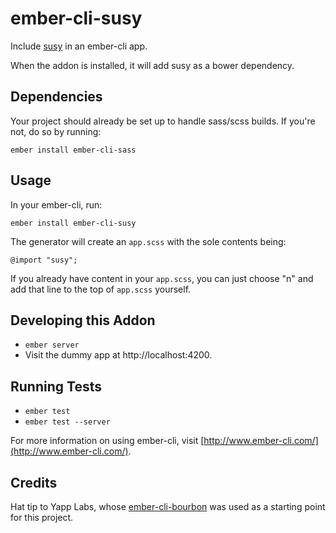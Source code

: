 # ember-cli-susy

Include [susy](https://github.com/ericam/susy) in an ember-cli app.

When the addon is installed, it will add susy as a bower dependency.

## Dependencies

Your project should already be set up to handle sass/scss builds. If you're not, do so by running:

    ember install ember-cli-sass

## Usage

In your ember-cli, run:

    ember install ember-cli-susy

The generator will create an `app.scss` with the sole contents being:

    @import "susy";

If you already have content in your `app.scss`, you can just choose "n" and add that
line to the top of `app.scss` yourself.

## Developing this Addon

* `ember server`
* Visit the dummy app at http://localhost:4200.

## Running Tests

* `ember test`
* `ember test --server`

For more information on using ember-cli, visit [http://www.ember-cli.com/](http://www.ember-cli.com/).

## Credits

Hat tip to Yapp Labs, whose [ember-cli-bourbon](https://github.com/yapplabs/ember-cli-bourbon) was used as a starting point for this project.
